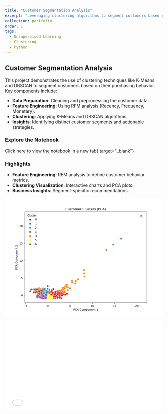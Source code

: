 ```yaml
---
title: "Customer Segmentation Analysis"
excerpt: "Leveraging clustering algorithms to segment customers based on purchasing behavior.<br/><img src='/images/clusters-visualization.png'>"
collection: portfolio
order: 1
tags:
  - Unsupervised Learning
  - Clustering
  - Python
---
```


## Customer Segmentation Analysis
This project demonstrates the use of clustering techniques like K-Means and DBSCAN to segment customers based on their purchasing behavior. Key components include:

- **Data Preparation**: Cleaning and preprocessing the customer data.
- **Feature Engineering**: Using RFM analysis (Recency, Frequency, Monetary).
- **Clustering**: Applying K-Means and DBSCAN algorithms.
- **Insights**: Identifying distinct customer segments and actionable strategies.

### Explore the Notebook
[Click here to view the notebook in a new tab](/portfolio/customer_segmentation.html){:target="_blank"}

### Highlights
- **Feature Engineering**: RFM analysis to define customer behavior metrics.
- **Clustering Visualization**: Interactive charts and PCA plots.
- **Business Insights**: Segment-specific recommendations.

![Cluster Visualization](/images/clusters-visualization.png)

<div style="position: relative; overflow: hidden; padding-top: 56.25%;">
  <iframe src="/portfolio/customer_segmentation.html" 
          style="position: absolute; top: 0; left: 0; width: 100%; height: 100%; border: none;">
  </iframe>
</div>
